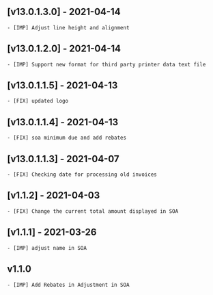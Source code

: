 ## [v13.0.1.3.0] - 2021-04-14

    - [IMP] Adjust line height and alignment

## [v13.0.1.2.0] - 2021-04-14

    - [IMP] Support new format for third party printer data text file

## [v13.0.1.1.5] - 2021-04-13

    - [FIX] updated logo

## [v13.0.1.1.4] - 2021-04-13

    - [FIX] soa minimum due and add rebates

## [v13.0.1.1.3] - 2021-04-07

    - [FIX] Checking date for processing old invoices

## [v1.1.2] - 2021-04-03

    - [FIX] Change the current total amount displayed in SOA

## [v1.1.1] - 2021-03-26

    - [IMP] adjust name in SOA

## v1.1.0

    - [IMP] Add Rebates in Adjustment in SOA
